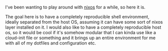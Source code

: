 I've been wanting to play around with [nixos](https://nixos.org) for a while, so here it is.

The goal here is to have a completely reproducible shell environment, ideally separated from the host OS, assuming it can have some sort of nixos layer installed on it. I would also like to have a completely reproducible host os, so it would be cool if it's somehow modular that I can kinda use like a cloud-init file or something and it brings up an entire environment for me with all of my dotfiles and configuration etc.


